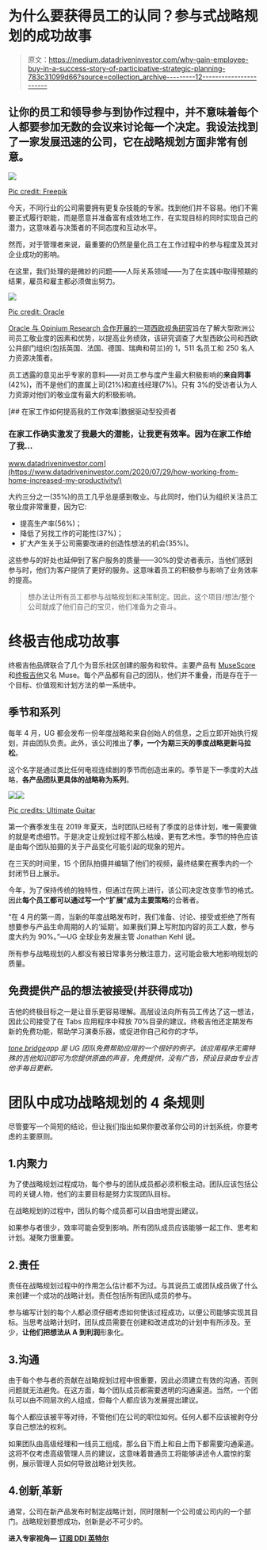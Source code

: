 # 为什么要获得员工的认同？参与式战略规划的成功故事

> 原文：<https://medium.datadriveninvestor.com/why-gain-employee-buy-in-a-success-story-of-participative-strategic-planning-783c31099d66?source=collection_archive---------12----------------------->

## 让你的员工和领导参与到协作过程中，并不意味着每个人都要参加无数的会议来讨论每一个决定。我设法找到了一家发展迅速的公司，它在战略规划方面非常有创意。

![](img/ac6c480aa4605299b6673652d58cf7df.png)

[Pic credit: Freepik](https://www.freepik.com)

今天，不同行业的公司需要拥有更复杂技能的专家。找到他们并不容易。他们不需要正式履行职能，而是愿意并准备富有成效地工作，在实现目标的同时实现自己的潜力，这意味着与决策者的不同态度和互动水平。

然而，对于管理者来说，最重要的仍然是量化员工在工作过程中的参与程度及其对企业成功的影响。

在这里，我们处理的是微妙的问题——人际关系领域——为了在实践中取得预期的结果，雇员和雇主都必须做出努力。

![](img/cf13a8fe04759af982af2099bee19fb2.png)

[Pic credit: Oracle](https://www.oracle.com)

[Oracle 与 Opinium Research 合作开展的一项西欧视角研究](https://www.oracle.com/assets/oracle-simplytalent-2872585-en-gb.pdf)旨在了解大型欧洲公司员工敬业度的因素和优势，以提高业务绩效，该研究调查了大型西欧公司和西欧公共部门组织(包括英国、法国、德国、瑞典和荷兰)的 1，511 名员工和 250 名人力资源决策者。

员工透露的意见出乎专家的意料——对员工参与度产生最大积极影响的**来自同事** (42%)，而不是他们的直属上司(21%)和直线经理(7%)。只有 3%的受访者认为人力资源对他们的敬业度有最大的积极影响。

[](https://www.datadriveninvestor.com/2020/07/29/how-working-from-home-increased-my-productivity/) [## 在家工作如何提高我的工作效率|数据驱动型投资者

### 在家工作确实激发了我最大的潜能，让我更有效率。因为在家工作给了我…

www.datadriveninvestor.com](https://www.datadriveninvestor.com/2020/07/29/how-working-from-home-increased-my-productivity/) 

大约三分之一(35%)的员工几乎总是感到敬业。与此同时，他们认为组织关注员工敬业度非常重要，因为它:

*   提高生产率(56%)；
*   降低了另找工作的可能性(37%)；
*   扩大产生关于公司需要改进的创造性想法的机会(35%)。

这些参与的好处也延伸到了客户服务的质量——30%的受访者表示，当他们感到参与时，他们为客户提供了更好的服务。这意味着员工的积极参与影响了业务效率的提高。

> 想办法让所有员工都参与战略规划和决策制定。因此，这个项目/想法/整个公司就成了他们自己的宝贝，他们准备为之奋斗。

# 终极吉他成功故事

终极吉他品牌联合了几个为音乐社区创建的服务和软件。主要产品有 [MuseScore](https://musescore.org/en) 和[终极吉他](https://www.ultimate-guitar.com/)又名 Muse。每个产品都有自己的团队，他们并不重叠，而是存在于一个目标、价值观和计划方法的单一系统中。

## 季节和系列

每年 4 月，UG 都会发布一份年度战略和来自创始人的信息，之后立即开始执行规划，并由团队负责。此外，该公司推出了**季，一个为期三天的季度战略更新马拉松**。

这个名字是通过类比任何电视连续剧的季节而创造出来的。季节是下一季度的大战略，**各产品团队更具体的战略称为系列**。

![](img/ab071bbe0ba2a2f89b621bec64f668c7.png)![](img/6161238f9ddd5a37051473185dcdd081.png)

[Pic credits: Ultimate Guitar](https://www.ultimate-guitar.com)

第一个赛季发生在 2019 年夏天，当时团队已经有了季度的总体计划，唯一需要做的就是考虑细节。于是决定让规划过程不那么枯燥，更有艺术性。季节的特色应该是由每个团队拍摄的关于产品变化可能引起的现象的短片。

在三天的时间里，15 个团队拍摄并编辑了他们的视频，最终结果在赛季内的一个封闭节日上展示。

今年，为了保持传统的独特性，但通过在网上进行，该公司决定改变季节的格式。因此**每个员工都可以通过写一个“扩展”成为主要策略**的合著者。

“在 4 月的第一周，当新的年度战略发布时，我们准备、讨论、接受或拒绝了所有想要参与产品生命周期的人的‘延期’。如果我们算上写附加内容的员工人数，参与度大约为 90%。”—UG 全球业务发展主管 Jonathan Kehl 说。

所有参与战略规划的人都没有被日常事务分散注意力，这可能会极大地影响规划的质量。

## 免费提供产品的想法被接受(并获得成功)

吉他的终极目标之一是让音乐更容易理解。高层设法向所有员工传达了这一想法，因此公司接受了在 Tabs 应用程序中释放 70%目录的建议。终极吉他还定期发布新的免费功能，帮助学习演奏乐器，或促进你自己和你的才华。

[*tone bridge*](https://apps.apple.com/ru/app/tonebridge-guitar-effects/id1117291846)*app 是 UG 团队免费帮助应用的一个很好的例子。该应用程序无需特殊的吉他知识即可为您提供原曲的声音，免费提供，没有广告，预设目录由专业吉他手每日更新。*

# 团队中成功战略规划的 4 条规则

尽管要写一个简短的结论，但让我们指出如果你要改革你公司的计划系统，你要考虑的主要原则。

## 1.内聚力

为了使战略规划过程成功，每个参与的团队成员都必须积极主动。团队应该包括公司的关键人物，他们的主要目标是努力实现团队目标。

在战略规划的过程中，团队的每个成员都可以自由地提出建议。

如果参与者很少，效率可能会受到影响。所有团队成员应该能够一起工作、思考和计划。凝聚力很重要。

## 2.责任

责任在战略规划过程中的作用怎么估计都不为过。与其说员工或团队成员做了什么来创建一个成功的战略计划。责任包括所有团队成员的参与。

参与编写计划的每个人都必须仔细考虑如何使该过程成功，以便公司能够实现其目标。当思考战略计划时，团队成员需要在创建和改进成功的计划中有所涉及。至少，**让他们把想法从 A 到利润**形象化。

## 3.沟通

由于每个参与者的贡献在战略规划过程中很重要，因此必须建立有效的沟通，否则问题就无法避免。在这方面，每个团队成员都需要透明的沟通渠道。当然，一个团队可以由不同层次的人组成，但每个人都应该为发展提出建议。

每个人都应该被平等对待，不管他们在公司的职位如何。任何人都不应该被剥夺分享自己想法的权利。

如果团队由高级经理和一线员工组成，那么自下而上和自上而下都需要沟通渠道。这将不仅考虑高级管理人员的建议，这意味着普通员工将能够讲述令人震惊的案例，展示管理人员如何导致战略计划失败。

## 4.创新ˌ革新

通常，公司在新产品发布时制定战略计划，同时限制一个公司或公司内的一个部门。战略规划要想成功，创新是必不可少的。

**进入专家视角—** [**订阅 DDI 英特尔**](https://datadriveninvestor.com/ddi-intel)